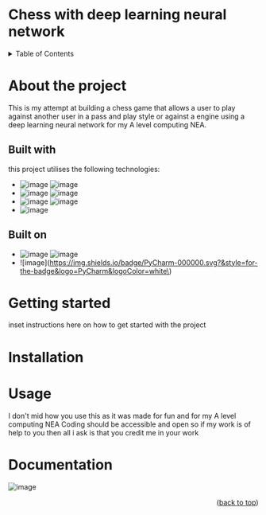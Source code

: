 # Chess with deep learning neural network

<!-- TABLE OF CONTENTS -->
<details>
  <summary>Table of Contents</summary>
  <ol>
    <li>
      <a href="#About-the-project">About The Project</a>
      <ul>
        <li><a href="#Built-with">Built With</a></li>
        <li><a href="#Built-on">Built on</a></li>
      </ul>
    </li>
    <li>
      <a href="#Getting-started">Getting Started</a>
      <ul>
        <li><a href="#Installation">Installation</a></li>
      </ul>
    </li>
    <li><a href="#Usage">Usage</a></li>
    <li><a href="#Contact">Contact</a></li>
    <li><a href="#Documentation">Documentation</a></li>
  </ol>
</details>



 <!--- ABOUT THE PROJECT -->
# About the project
This is my attempt at building a chess game that allows a user to play against another user in a  pass and play style or
against a engine using a deep learning neural network for my A level computing NEA.

## Built with
this project utilises the following technologies:
* ![image](https://img.shields.io/badge/Python-FFD43B?style=for-the-badge&logo=python&logoColor=blue) ![image](https://img.shields.io/badge/Pygame-3776AB?style=for-the-badge&logo=pygame&logoColor=white)
* ![image](https://img.shields.io/badge/TensorFlow-FF6F00?style=for-the-badge&logo=tensorflow&logoColor=white) ![image](https://img.shields.io/badge/Keras-D00000?style=for-the-badge&logo=keras&logoColor=white)
* ![image](https://img.shields.io/badge/GitHub-100000?style=for-the-badge&logo=github&logoColor=white) ![image](https://img.shields.io/badge/GIT-E44C30?style=for-the-badge&logo=git&logoColor=white)
* ![image](https://img.shields.io/badge/Audacity-0000CC?style=for-the-badge&logo=audacity&logoColor=white)

## Built on 
* ![image](https://img.shields.io/badge/mac%20os-000000?style=for-the-badge&logo=apple&logoColor=white) ![image](https://img.shields.io/badge/apple%20silicon-333333?style=for-the-badge&logo=apple&logoColor=white)
* ![image](https://img.shields.io/badge/PyCharm-000000.svg?&style=for-the-badge&logo=PyCharm&logoColor=white\)


# Getting started
inset instructions here on how to get started with the project

# Installation

# Usage
I don't mid how you use this as it was made for fun and for my A level computing NEA
Coding should be accessible and open so if my work is of help to you then all i ask is that you credit me in your work

# Documentation
![image](https://img.shields.io/badge/Microsoft_Word-2B579A?style=for-the-badge&logo=microsoft-word&logoColor=white)


<p align="right">(<a href="#readme-top">back to top</a>)</p>


